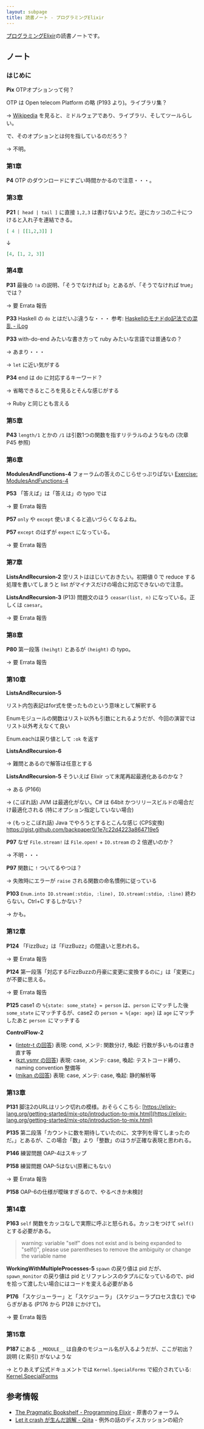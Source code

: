 ```yaml
---
layout: subpage
title: 読書ノート - プログラミングElixir
---
```


[プログラミングElixir](/workshop/10-elixir/)の読書ノートです。

## ノート

### はじめに

**Pix** OTPオプションって何？

OTP は Open telecom Platform の略 (P193 より)。ライブラリ集？

→ [Wikipedia](https://en.wikipedia.org/wiki/Open_Telecom_Platform) を見ると、ミドルウェアであり、ライブラリ、そしてツールらしい。

で、そのオプションとは何を指しているのだろう？

→ 不明。

### 第1章

**P4** OTP のダウンロードにすごい時間かかるので注意・・・。

### 第3章

**P21** `[ head | tail ]` に直接 `1,2,3` は書けないようだ。逆にカッコの二十につけると入れ子を連結できる。

```elixir
[ 4 | [[1,2,3]] ]
```
↓
```elixir
[4, [1, 2, 3]]
```

### 第4章

**P31** 最後の `!a` の説明、「そうでなければ b」とあるが、「そうでなければ true」では？

→ 要 Errata 報告

**P33** Haskell の `do` とはだいぶ違うな・・・ 参考: [Haskellのモナドdo記法での混乱 - iLog](https://www.ishiy.xyz/posts/2015-10-16-haskell-monad.html)

**P33** with-do-end みたいな書き方って ruby みたいな言語では普通なの？

→ あまり・・・

→ `let` に近い気がする

**P34** end は do に対応するキーワード？

→ 省略できるところを見るとそんな感じがする

→ Ruby と同じとも言える

### 第5章

**P43** `length/1` とかの `/1` は引数1つの関数を指すリテラルのようなもの (次章 P45 参照)

### 第6章

**ModulesAndFunctions-4** フォーラムの答えのこじらせっぷりぱない [Exercise: ModulesAndFunctions-4](https://forums.pragprog.com/forums/322/topics/11925)

**P53** 「答えば」は「答えは」の typo では

→ 要 Errata 報告

**P57** `only` や `except` 使いまくると追いづらくなるよね。

**P57** `except` のはずが `expect` になっている。

→ 要 Errata 報告

### 第7章

**ListsAndRecursion-2** 空リストははじいておきたい。初期値 0 で reduce する処理を書いてしまうと list がマイナスだけの場合に対応できないので注意。

**ListsAndRecursion-3** (P13) 問題文のほう `ceasar(list, n)` になっている。正しくは `caesar`。

→ 要 Errata 報告

### 第8章

**P80** 第一段落 `(heihgt)` とあるが `(height)` の typo。

→ 要 Errata 報告

### 第10章

**ListsAndRecursion-5**

リスト内包表記はfor式を使ったものという意味として解釈する

Enumモジュールの関数はリスト以外も引数にとれるようだが、今回の演習ではリスト以外考えなくて良い

Enum.eachは戻り値として `:ok` を返す

**ListsAndRecursion-6**

→ 難問とあるので解答は任意とする

**ListsAndRecursion-5** そういえば Elixir って末尾再起最適化あるのかな？

→ ある (P166)

→ (こぼれ話) JVM は最適化がない。C# は 64bit かつリリースビルドの場合だけ最適化される (特にオプション指定していない場合)

→ (もっとこぼれ話) Java でやろうとするとこんな感じ (CPS変換) https://gist.github.com/backpaper0/1e7c22d4223a864719e5

**P97** なぜ `File.stream!` は `File.open!` + `IO.stream` の 2 倍遅いのか？

→ 不明・・・

**P97** 関数に `!` ついてるやつは？

→ 失敗時にエラーが `raise` される関数の命名慣例に従っている

**P103** `Enum.into IO.stream(:stdio, :line), IO.stream(:stdio, :line)` 終わらない。Ctrl+C するしかない？

→ かも。

### 第12章

**P124** 「FizzBuz」は「FizzBuzz」の間違いと思われる。

→ 要 Errata 報告

**P124** 第一段落「対応するFizzBuzzの丹豪に変更に変換するのに」は「変更に」が不要に思える。

→ 要 Errata 報告

**P125** case1 の `%{state: some_state} = person` は、`person` にマッチした後 `some_state` にマッチするが、case2 の `person = %{age: age}` は `age` にマッチしたあと `person `にマッチする

**ControlFlow-2**

- ([intptr-t の回答](https://github.com/aosn/elixir/blob/master/intptr-t/ControlFlow-2/ControlFlow-2.md)) 表現: cond, メンテ: 関数分け, 喚起: 行数が多いものは書き直す等
- ([kzt.ysmr の回答](https://github.com/aosn/elixir/blob/master/kzt.ysmr/control_flow/ControlFlow-2.md)) 表現: case, メンテ: case, 喚起: テストコード縛り、naming convention 整備等
- ([mikan の回答](https://github.com/mikan/elixir-practice/blob/master/lib/control_flow_2/answer.exs)) 表現: case, メンテ: case, 喚起: 静的解析等

### 第13章

**P131** 脚注2のURLはリンク切れの模様。おそらくこちら: [https://elixir-lang.org/getting-started/mix-otp/introduction-to-mix.html](https://elixir-lang.org/getting-started/mix-otp/introduction-to-mix.html)

**P135** 第二段落「カウントに数を期待していたのに、文字列を得てしまったのだ。」とあるが、この場合「数」より「整数」のほうが正確な表現と思われる。

**P146** 練習問題 OAP-4はスキップ

**P158** 練習問題 OAP-5はない(原著にもない)

→ 要 Errata 報告

**P158** OAP-6の仕様が曖昧すぎるので、やるべきか未検討

### 第14章

**P163** `self` 関数をカッコなしで実際に呼ぶと怒られる。カッコをつけて `self()` とする必要がある。

> warning: variable "self" does not exist and is being expanded to "self()", please use parentheses to remove the ambiguity or change the variable name

**WorkingWithMultipleProcesses-5** `spawn` の戻り値は pid だが、`spawn_monitor` の戻り値は pid とリファレンスのタプルになっているので、pid を拾って渡したい場合にはコードを変える必要がある

**P176** 「スケジューラー」と「スケジューラ」 (スケジューラプロセス含む) でゆらぎがある (P176 から P128 にかけて)。

→ 要 Errata 報告

### 第15章

**P187** にある `__MODULE__` は自身のモジュール名が入るようだが、ここが初出？説明 (と索引) がないような

→ とりあえず公式ドキュメントでは `Kernel.SpecialForms` で紹介されている: [Kernel.SpecialForms](https://hexdocs.pm/elixir/Kernel.SpecialForms.html)

## 参考情報

* [The Pragmatic Bookshelf - Programming Elixir](https://forums.pragprog.com/forums/322) - 原書のフォーラム
* [Let it crash が生んだ誤解 - Qiita](http://qiita.com/soranoba/items/fce095f25c851dd34a6b) - 例外の話のディスカッションの紹介
